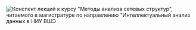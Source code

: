 ![Конспект лекций к курсу "Методы анализа сетевых структур", читаемого в магистратуре по направлению "Интеллектуальный анализ данных в НИУ ВШЭ](logo_.png)
